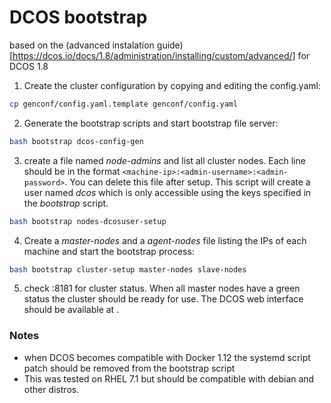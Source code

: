 
# DCOS bootstrap


based on the (advanced instalation guide)[https://dcos.io/docs/1.8/administration/installing/custom/advanced/] for DCOS 1.8 


1. Create the cluster configuration by copying and editing the config.yaml:

```sh
cp genconf/config.yaml.template genconf/config.yaml
```

2. Generate the bootstrap scripts and start bootstrap file server:

```sh
bash bootstrap dcos-config-gen
```

3. create a file named *node-admins* and list all cluster nodes. Each line should be in the format
`<machine-ip>:<admin-username>:<admin-password>`. You can delete this file after setup. This 
script will create a user named *dcos* which is only accessible using the keys specified in the *bootstrap*
script. 

```sh
bash bootstrap nodes-dcosuser-setup
```

4. Create a *master-nodes* and a *agent-nodes* file listing the IPs of each machine and start 
the bootstrap process:

```sh
bash bootstrap cluster-setup master-nodes slave-nodes
```

5. check <master-node-IP>:8181 for cluster status. When all master nodes have a green status the cluster
should be ready for use. The DCOS web interface should be available at <master-node-IP>.

### Notes
- when DCOS becomes compatible with Docker 1.12 the systemd script patch should be removed from
	the bootstrap script
- This was tested on RHEL 7.1 but should be compatible with debian and other distros.  